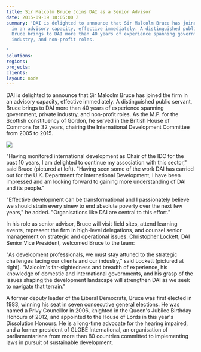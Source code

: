 ```yaml
---
title: Sir Malcolm Bruce Joins DAI as a Senior Advisor
date: 2015-09-19 18:05:00 Z
summary: 'DAI is delighted to announce that Sir Malcolm Bruce has joined the firm
  in an advisory capacity, effective immediately. A distinguished public servant,
  Bruce brings to DAI more than 40 years of experience spanning government, private
  industry, and non-profit roles.

'
solutions: 
regions: 
projects: 
clients: 
layout: node
---
```


DAI is delighted to announce that Sir Malcolm Bruce has joined the firm in an advisory capacity, effective immediately. A distinguished public servant, Bruce brings to DAI more than 40 years of experience spanning government, private industry, and non-profit roles. As the M.P. for the Scottish constituency of Gordon, he served in the British House of Commons for 32 years, chairing the International Development Committee from 2005 to 2015.

![][1]

"Having monitored international development as Chair of the IDC for the past 10 years, I am delighted to continue my association with this sector," said Bruce (pictured at left). "Having seen some of the work DAI has carried out for the U.K. Department for International Development, I have been impressed and am looking forward to gaining more understanding of DAI and its people."

"Effective development can be transformational and I passionately believe we should strain every sinew to end absolute poverty over the next few years," he added. "Organisations like DAI are central to this effort."

In his role as senior advisor, Bruce will visit field sites, attend learning events, represent the firm in high-level delegations, and counsel senior management on strategic and operational issues. [Christopher Lockett][2], DAI Senior Vice President, welcomed Bruce to the team:

"As development professionals, we must stay attuned to the strategic challenges facing our clients and our industry," said Lockett (pictured at right). "Malcolm's far-sightedness and breadth of experience, his knowledge of domestic and international governments, and his grasp of the issues shaping the development landscape will strengthen DAI as we seek to navigate that terrain."

A former deputy leader of the Liberal Democrats, Bruce was first elected in 1983, winning his seat in seven consecutive general elections. He was named a Privy Councillor in 2006, knighted in the Queen's Jubilee Birthday Honours of 2012, and appointed to the House of Lords in this year's Dissolution Honours. He is a long-time advocate for the hearing impaired, and a former president of GLOBE International, an organisation of parliamentarians from more than 80 countries committed to implementing laws in pursuit of sustainable development.

[1]: https://assetify-dai.com/news/bruce.jpg
[2]: /who-we-are/leadership/christopher-lockett
